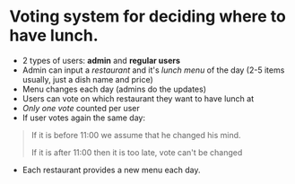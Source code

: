 # Voting system for deciding where to have lunch.

- 2 types of users: **admin** and **regular users**
- Admin can input a *restaurant* and it's *lunch menu* of the day (2-5 items usually, just a dish name and price)
- Menu changes each day (admins do the updates)
- Users can vote on which restaurant they want to have lunch at
- *Only one vote* counted per user
- If user votes again the same day:
>   If it is before 11:00 we assume that he changed his mind.
>
>   If it is after 11:00 then it is too late, vote can't be changed
- Each restaurant provides a new menu each day.


